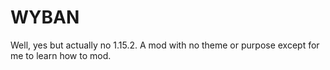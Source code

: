 # WYBAN
 Well, yes but actually no 1.15.2. A mod with no theme or purpose except for me to learn how to mod.
